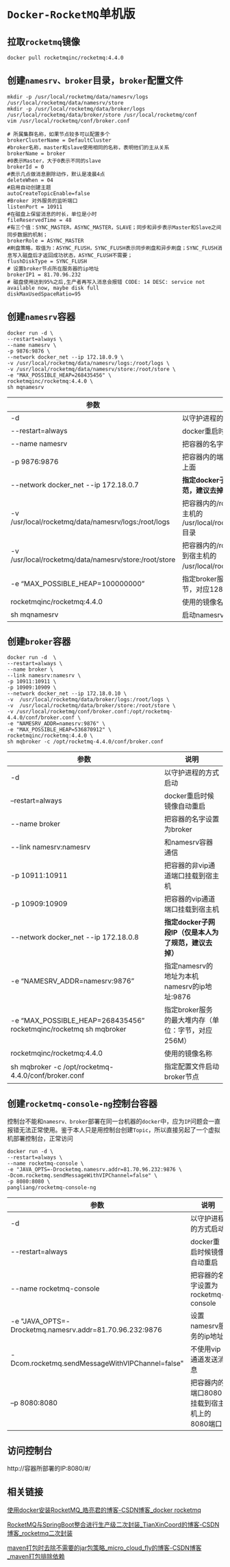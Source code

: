 # `Docker-RocketMQ`单机版



## 拉取`rocketmq`镜像

```shell
docker pull rocketmqinc/rocketmq:4.4.0
```



## 创建`namesrv、broker`目录，`broker`配置文件

```shell
mkdir -p /usr/local/rocketmq/data/namesrv/logs /usr/local/rocketmq/data/namesrv/store
mkdir -p /usr/local/rocketmq/data/broker/logs /usr/local/rocketmq/data/broker/store /usr/local/rocketmq/conf
vim /usr/local/rocketmq/conf/broker.conf
```

```
# 所属集群名称，如果节点较多可以配置多个
brokerClusterName = DefaultCluster
#broker名称，master和slave使用相同的名称，表明他们的主从关系
brokerName = broker
#0表示Master，大于0表示不同的slave
brokerId = 0
#表示几点做消息删除动作，默认是凌晨4点
deleteWhen = 04
#启用自动创建主题
autoCreateTopicEnable=false
#Broker 对外服务的监听端口
listenPort = 10911
#在磁盘上保留消息的时长，单位是小时
fileReservedTime = 48
#有三个值：SYNC_MASTER，ASYNC_MASTER，SLAVE；同步和异步表示Master和Slave之间同步数据的机制；
brokerRole = ASYNC_MASTER
#刷盘策略，取值为：ASYNC_FLUSH，SYNC_FLUSH表示同步刷盘和异步刷盘；SYNC_FLUSH消息写入磁盘后才返回成功状态，ASYNC_FLUSH不需要；
flushDiskType = SYNC_FLUSH
# 设置broker节点所在服务器的ip地址
brokerIP1 = 81.70.96.232
# 磁盘使用达到95%之后,生产者再写入消息会报错 CODE: 14 DESC: service not available now, maybe disk full
diskMaxUsedSpaceRatio=95
```



## 创建`namesrv`容器

```shell
docker run -d \
--restart=always \
--name namesrv \
-p 9876:9876 \
--network docker_net --ip 172.18.0.9 \
-v /usr/local/rocketmq/data/namesrv/logs:/root/logs \
-v /usr/local/rocketmq/data/namesrv/store:/root/store \
-e "MAX_POSSIBLE_HEAP=268435456" \
rocketmqinc/rocketmq:4.4.0 \
sh mqnamesrv  
```

| 参数                                                  | 说明                                                         |
| ----------------------------------------------------- | ------------------------------------------------------------ |
| -d                                                    | 以守护进程的方式启动                                         |
| --restart=always                                      | docker重启时候容器自动重启                                   |
| --name namesrv                                        | 把容器的名字设置为namesrv                                    |
| -p 9876:9876                                          | 把容器内的端口9876挂载到宿主机9876上面                       |
| --network docker_net --ip 172.18.0.7                  | **指定docker子网段IP（仅是本人为了规范，建议去掉）**         |
| -v /usr/local/rocketmq/data/namesrv/logs:/root/logs   | 把容器内的/root/logs日志目录挂载到宿主机的 /usr/local/rocketmq/data/namesrv/logs目录 |
| -v /usr/local/rocketmq/data/namesrv/store:/root/store | 把容器内的/root/store数据存储目录挂载到宿主机的 /usr/local/rocketmq/data/namesrv目录 |
| -e “MAX_POSSIBLE_HEAP=100000000”                      | 指定broker服务的最大堆内存（单位：字节，对应128M）           |
| rocketmqinc/rocketmq:4.4.0                            | 使用的镜像名称                                               |
| sh mqnamesrv                                          | 启动namesrv服务                                              |



## 创建`broker`容器

```shell
docker run -d  \
--restart=always \
--name broker \
--link namesrv:namesrv \
-p 10911:10911 \
-p 10909:10909 \
--network docker_net --ip 172.18.0.10 \
-v  /usr/local/rocketmq/data/broker/logs:/root/logs \
-v  /usr/local/rocketmq/data/broker/store:/root/store \
-v /usr/local/rocketmq/conf/broker.conf:/opt/rocketmq-4.4.0/conf/broker.conf \
-e "NAMESRV_ADDR=namesrv:9876" \
-e "MAX_POSSIBLE_HEAP=536870912" \
rocketmqinc/rocketmq:4.4.0 \
sh mqbroker -c /opt/rocketmq-4.4.0/conf/broker.conf
```

| 参数                                                         | 说明                                                 |
| ------------------------------------------------------------ | ---------------------------------------------------- |
| -d                                                           | 以守护进程的方式启动                                 |
| –restart=always                                              | docker重启时候镜像自动重启                           |
| --name broker                                                | 把容器的名字设置为broker                             |
| --link namesrv:namesrv                                       | 和namesrv容器通信                                    |
| -p 10911:10911                                               | 把容器的非vip通道端口挂载到宿主机                    |
| -p 10909:10909                                               | 把容器的vip通道端口挂载到宿主机                      |
| --network docker_net --ip 172.18.0.8                         | **指定docker子网段IP（仅是本人为了规范，建议去掉）** |
| -e “NAMESRV_ADDR=namesrv:9876”                               | 指定namesrv的地址为本机namesrv的ip地址:9876          |
| -e “MAX_POSSIBLE_HEAP=268435456” rocketmqinc/rocketmq sh mqbroker | 指定broker服务的最大堆内存（单位：字节，对应256M）   |
| rocketmqinc/rocketmq:4.4.0                                   | 使用的镜像名称                                       |
| sh mqbroker -c /opt/rocketmq-4.4.0/conf/broker.conf          | 指定配置文件启动broker节点                           |



## 创建`rocketmq-console-ng`控制台容器

控制台不能和`namesrv、broker`部署在同一台机器的`docker`中，应为`IP`问题会一直报错无法正常使用。鉴于本人只是用控制台创建`Topic`，所以直接另起了一个虚拟机部署控制台，正常访问

```shell
docker run -d \
--restart=always \
--name rocketmq-console \
-e "JAVA_OPTS=-Drocketmq.namesrv.addr=81.70.96.232:9876 \
-Dcom.rocketmq.sendMessageWithVIPChannel=false" \
-p 8080:8080 \
pangliang/rocketmq-console-ng
```

| 参数                                                    | 说明                                       |
| ------------------------------------------------------- | ------------------------------------------ |
| -d                                                      | 以守护进程的方式启动                       |
| --restart=always                                        | docker重启时候镜像自动重启                 |
| --name rocketmq-console                                 | 把容器的名字设置为rocketmq-console         |
| -e "JAVA_OPTS=-Drocketmq.namesrv.addr=81.70.96.232:9876 | 设置namesrv服务的ip地址                    |
| -Dcom.rocketmq.sendMessageWithVIPChannel=false"         | 不使用vip通道发送消息                      |
| –p 8080:8080                                            | 把容器内的端口8080挂载到宿主机上的8080端口 |

## 访问控制台

http://容器所部署的IP:8080/#/





## 相关链接

[使用docker安装RocketMQ_皓亮君的博客-CSDN博客_docker rocketmq](https://blog.csdn.net/ming19951224/article/details/109063041)

[RocketMQ与SpringBoot整合进行生产级二次封装_TianXinCoord的博客-CSDN博客_rocketmq二次封装](https://blog.csdn.net/sinat_34104446/article/details/125355774)

[maven打包时去除不需要的jar包策略_micro_cloud_fly的博客-CSDN博客_maven打包排除依赖](https://blog.csdn.net/silk_java/article/details/45094019)

